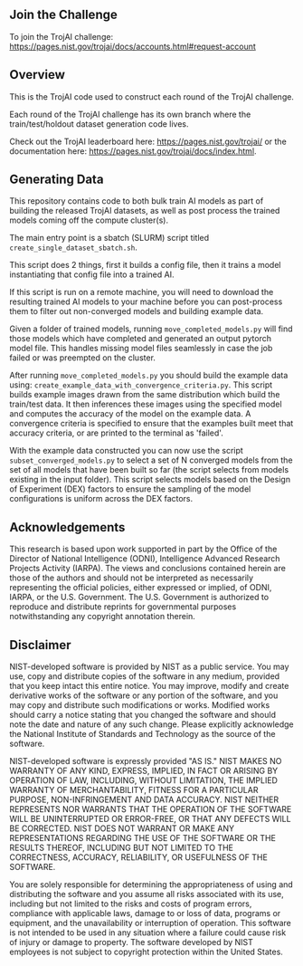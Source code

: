 ## Join the Challenge

To join the TrojAI challenge: <https://pages.nist.gov/trojai/docs/accounts.html#request-account>

## Overview
This is the TrojAI code used to construct each round of the TrojAI challenge. 

Each round of the TrojAI challenge has its own branch where the train/test/holdout dataset generation code lives.

Check out the TrojAI leaderboard here: <https://pages.nist.gov/trojai/> or the documentation here: <https://pages.nist.gov/trojai/docs/index.html>.

## Generating Data

This repository contains code to both bulk train AI models as part of building the released TrojAI datasets, as well as post process the trained models coming off the compute cluster(s).

The main entry point is a sbatch (SLURM) script titled `create_single_dataset_sbatch.sh`.

This script does 2 things, first it builds a config file, then it trains a model instantiating that config file into a trained AI.

If this script is run on a remote machine, you will need to download the resulting trained AI models to your machine before you can post-process them to filter out non-converged models and building example data.

Given a folder of trained models, running `move_completed_models.py` will find those models which have completed and generated an output pytorch model file. This handles missing model files seamlessly in case the job failed or was preempted on the cluster. 

After running `move_completed_models.py` you should build the example data using: `create_example_data_with_convergence_criteria.py`. This script builds example images drawn from the same distribution which build the train/test data. It then inferences these images using the specified model and computes the accuracy of the model on the example data. A convergence criteria is specified to ensure that the examples built meet that accuracy criteria, or are printed to the terminal as 'failed'.

With the example data constructed you can now use the script `subset_converged_models.py` to select a set of N converged models from the set of all models that have been built so far (the script selects from models existing in the input folder). This script selects models based on the Design of Experiment (DEX) factors to ensure the sampling of the model configurations is uniform across the DEX factors. 



## Acknowledgements
This research is based upon work supported in part by the Office of the Director of National Intelligence (ODNI), Intelligence Advanced Research Projects Activity (IARPA). The views and conclusions contained herein are those of the authors and should not be interpreted as necessarily representing the official policies, either expressed or implied, of ODNI, IARPA, or the U.S. Government. The U.S. Government is authorized to reproduce and distribute reprints for governmental purposes notwithstanding any copyright annotation therein.

## Disclaimer

NIST-developed software is provided by NIST as a public service. You may use, copy and distribute copies of the software in any medium, provided that you keep intact this entire notice. You may improve, modify and create derivative works of the software or any portion of the software, and you may copy and distribute such modifications or works. Modified works should carry a notice stating that you changed the software and should note the date and nature of any such change. Please explicitly acknowledge the National Institute of Standards and Technology as the source of the software.

NIST-developed software is expressly provided "AS IS." NIST MAKES NO WARRANTY OF ANY KIND, EXPRESS, IMPLIED, IN FACT OR ARISING BY OPERATION OF LAW, INCLUDING, WITHOUT LIMITATION, THE IMPLIED WARRANTY OF MERCHANTABILITY, FITNESS FOR A PARTICULAR PURPOSE, NON-INFRINGEMENT AND DATA ACCURACY. NIST NEITHER REPRESENTS NOR WARRANTS THAT THE OPERATION OF THE SOFTWARE WILL BE UNINTERRUPTED OR ERROR-FREE, OR THAT ANY DEFECTS WILL BE CORRECTED. NIST DOES NOT WARRANT OR MAKE ANY REPRESENTATIONS REGARDING THE USE OF THE SOFTWARE OR THE RESULTS THEREOF, INCLUDING BUT NOT LIMITED TO THE CORRECTNESS, ACCURACY, RELIABILITY, OR USEFULNESS OF THE SOFTWARE.

You are solely responsible for determining the appropriateness of using and distributing the software and you assume all risks associated with its use, including but not limited to the risks and costs of program errors, compliance with applicable laws, damage to or loss of data, programs or equipment, and the unavailability or interruption of operation. This software is not intended to be used in any situation where a failure could cause risk of injury or damage to property. The software developed by NIST employees is not subject to copyright protection within the United States.